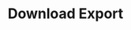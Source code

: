 ---
title: Download Export
type: endpoint
category: 639ba2628407100061f5faac
slug: download-export
parentDoc: 639ba2658407100061f5fac0
hidden: false
order: 4
---